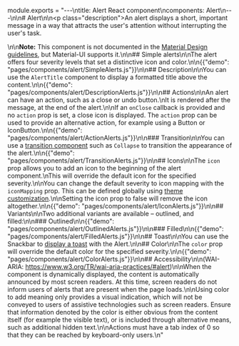 module.exports = "---\ntitle: Alert React component\ncomponents: Alert\n---\n\n# Alert\n\n<p class=\"description\">An alert displays a short, important message in a way that attracts the user's attention without interrupting the user's task.</p>\n\n**Note:** This component is not documented in the [Material Design guidelines](https://material.io/), but Material-UI supports it.\n\n## Simple alerts\n\nThe alert offers four severity levels that set a distinctive icon and color.\n\n{{\"demo\": \"pages/components/alert/SimpleAlerts.js\"}}\n\n## Description\n\nYou can use the `AlertTitle` component to display a formatted title above the content.\n\n{{\"demo\": \"pages/components/alert/DescriptionAlerts.js\"}}\n\n## Actions\n\nAn alert can have an action, such as a close or undo button.\nIt is rendered after the message, at the end of the alert.\n\nIf an `onClose` callback is provided and no `action` prop is set, a close icon is displayed. The `action` prop can be used to provide an alternative action, for example using a Button or IconButton.\n\n{{\"demo\": \"pages/components/alert/ActionAlerts.js\"}}\n\n### Transition\n\nYou can use a [transition component](/components/transitions/) such as `Collapse` to transition the appearance of the alert.\n\n{{\"demo\": \"pages/components/alert/TransitionAlerts.js\"}}\n\n## Icons\n\nThe `icon` prop allows you to add an icon to the beginning of the alert component.\nThis will override the default icon for the specified severity.\n\nYou can change the default severity to icon mapping with the `iconMapping` prop. This can be defined globally using [theme customization](/customization/globals/#default-props).\n\nSetting the icon prop to false will remove the icon altogether.\n\n{{\"demo\": \"pages/components/alert/IconAlerts.js\"}}\n\n## Variants\n\nTwo additional variants are available – outlined, and filled:\n\n### Outlined\n\n{{\"demo\": \"pages/components/alert/OutlinedAlerts.js\"}}\n\n### Filled\n\n{{\"demo\": \"pages/components/alert/FilledAlerts.js\"}}\n\n## Toast\n\nYou can use the Snackbar to [display a toast](/components/snackbars/#customized-snackbars) with the Alert.\n\n## Color\n\nThe `color` prop will override the default color for the specified severity.\n\n{{\"demo\": \"pages/components/alert/ColorAlerts.js\"}}\n\n## Accessibility\n\n(WAI-ARIA: https://www.w3.org/TR/wai-aria-practices/#alert)\n\nWhen the component is dynamically displayed, the content is automatically announced by most screen readers. At this time, screen readers do not inform users of alerts that are present when the page loads.\n\nUsing color to add meaning only provides a visual indication, which will not be conveyed to users of assistive technologies such as screen readers. Ensure that information denoted by the color is either obvious from the content itself (for example the visible text), or is included through alternative means, such as additional hidden text.\n\nActions must have a tab index of 0 so that they can be reached by keyboard-only users.\n"
